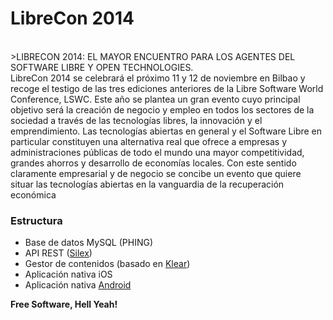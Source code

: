 # LibreCon 2014
<br>
>LIBRECON 2014: EL MAYOR ENCUENTRO PARA LOS AGENTES DEL SOFTWARE LIBRE Y OPEN TECHNOLOGIES.<br>
LibreCon 2014 se celebrará el próximo 11 y 12 de noviembre en Bilbao y recoge el testigo de las tres ediciones anteriores de la Libre Software World Conference, LSWC. Este año se plantea un gran evento cuyo principal objetivo será la creación de negocio y empleo en todos los sectores de la sociedad a través de las tecnologías libres, la innovación y el emprendimiento.
Las tecnologías abiertas en general y el Software Libre en particular constituyen una alternativa real que ofrece a empresas y administraciones públicas de todo el mundo una mayor competitividad, grandes ahorros y desarrollo de economías locales. Con este sentido claramente empresarial y de negocio se concibe un evento que quiere situar las tecnologías abiertas en la vanguardia de la recuperación económica

### Estructura
- Base de datos MySQL (PHING)
- API REST ([Silex](http://silex.sensiolabs.org/))
- Gestor de contenidos (basado en [Klear](https://github.com/irontec/klear))
- Aplicación nativa iOS
- Aplicación nativa [Android](https://github.com/irontec/LibreCon-app/tree/master/mobile/android)

**Free Software, Hell Yeah!**